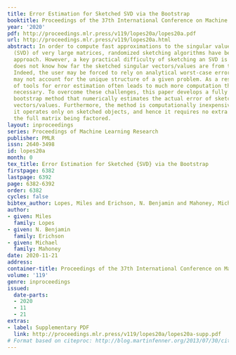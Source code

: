 ```yaml
---
title: Error Estimation for Sketched SVD via the Bootstrap
booktitle: Proceedings of the 37th International Conference on Machine Learning
year: '2020'
pdf: http://proceedings.mlr.press/v119/lopes20a/lopes20a.pdf
url: http://proceedings.mlr.press/v119/lopes20a.html
abstract: In order to compute fast approximations to the singular value decompositions
  (SVD) of very large matrices, randomized sketching algorithms have become a leading
  approach. However, a key practical difficulty of sketching an SVD is that the user
  does not know how far the sketched singular vectors/values are from the exact ones.
  Indeed, the user may be forced to rely on analytical worst-case error bounds, which
  may not account for the unique structure of a given problem. As a result, the lack
  of tools for error estimation often leads to much more computation than is really
  necessary. To overcome these challenges, this paper develops a fully data-driven
  bootstrap method that numerically estimates the actual error of sketched singular
  vectors/values. Furthermore, the method is computationally inexpensive, because
  it operates only on sketched objects, and hence it requires no extra passes over
  the full matrix being factored.
layout: inproceedings
series: Proceedings of Machine Learning Research
publisher: PMLR
issn: 2640-3498
id: lopes20a
month: 0
tex_title: Error Estimation for Sketched {SVD} via the Bootstrap
firstpage: 6382
lastpage: 6392
page: 6382-6392
order: 6382
cycles: false
bibtex_author: Lopes, Miles and Erichson, N. Benjamin and Mahoney, Michael
author:
- given: Miles
  family: Lopes
- given: N. Benjamin
  family: Erichson
- given: Michael
  family: Mahoney
date: 2020-11-21
address: 
container-title: Proceedings of the 37th International Conference on Machine Learning
volume: '119'
genre: inproceedings
issued:
  date-parts:
  - 2020
  - 11
  - 21
extras:
- label: Supplementary PDF
  link: http://proceedings.mlr.press/v119/lopes20a/lopes20a-supp.pdf
# Format based on citeproc: http://blog.martinfenner.org/2013/07/30/citeproc-yaml-for-bibliographies/
---
```

